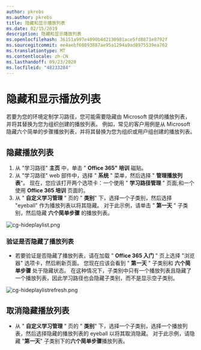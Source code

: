 ```yaml
---
author: pkrebs
ms.author: pkrebs
title: 隐藏和显示播放列表
ms.date: 02/15/2019
description: 隐藏和显示播放列表
ms.openlocfilehash: 36151a997e4090b4d2130981ace5fd8871e8792f
ms.sourcegitcommit: ee4aebf60893887ae95a1294a9ad8975539ea762
ms.translationtype: MT
ms.contentlocale: zh-CN
ms.lasthandoff: 09/23/2020
ms.locfileid: "48233284"
---
```

# <a name="hide-and-show-playlists"></a>隐藏和显示播放列表

若要为您的环境定制学习路径，您可能需要隐藏由 Microsoft 提供的播放列表，并将其替换为您为组织创建的播放列表。 例如，常见的客户用例是从 Microsoft 隐藏六个简单的步骤播放列表，并将其替换为您为组织或用户组创建的播放列表。 

## <a name="hide-a-playlist"></a>隐藏播放列表

1. 从 "学习路径" **主页** 中，单击 " **Office 365" 培训** 磁贴。
2. 从 "学习路径" web 部件中，选择 " **系统** " 菜单，然后选择 " **管理播放列表**"。 现在，您应该打开两个选项卡：一个使用 " **学习路径管理** " 页面;和一个使用 **Office 365 培训** 页面的。 
3. 从 " **自定义学习管理** " 页的 " **类别**" 下，选择一个子类别，然后选择 "eyeball" 作为播放列表以将其隐藏。 对于此示例，请单击 " **第一天** " 子类别，然后隐藏 **六个简单步骤** 的播放列表。  

![cg-hideplaylist.png](media/cg-hideplaylist.png)

### <a name="verify-the-playlist-is-hidden"></a>验证是否隐藏了播放列表
- 若要验证是否隐藏了播放列表，请在加载 " **Office 365 入门** " 页上选择 "浏览器" 选项卡，然后刷新页面。 您现在应该会看到 " **第一天** " 子类别和 **六个简单步骤** 处于隐藏状态。 在这种情况下，子类别中只有一个播放列表且隐藏了一个播放列表，因此学习路径也会隐藏子类别，而不是显示空子类别。 

![cg-hideplaylistrefresh.png](media/cg-hideplaylistrefresh.png)

## <a name="unhide-a-playlist"></a>取消隐藏播放列表

- 从 " **自定义学习管理** " 页的 " **类别**" 下，选择一个子类别，选择一个播放列表，然后选择隐藏的播放列表的 eyeball 以将其取消隐藏。 对于此示例，请隐藏 "**第一天**" 子类别下的**六个简单步骤**播放列表。  

